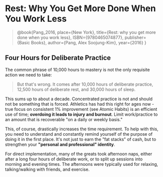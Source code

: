 #  Rest: Why You Get More Done When You Work Less

 > @book{Pang_2016, place={New York}, title={Rest: why you get more done when you work less}, ISBN={9780465074877}, publisher={Basic Books}, author={Pang, Alex Soojung-Kim}, year={2016} }

## Four Hours for Deliberate Practice
The common phrase of 10,000 hours to mastery is not the only requisite action we need to take:

> But that's wrong. It comes after 10,000 hours of deliberate practice, 12,500 hours of deliberate rest, and 30,000 hours of sleep.

This sums up to about a decade. Concentrated practice is not and should not be something that is forced. Athletics has had this right for ages now - true focus on consistent 1% improvement (see Atomic Habits) is an efficient use of time; **overdoing it leads to injury and burnout**. Limit work/practice to an amount that is recoverable "on a daily or weekly basis."

This, of course, drastically increases the time requirement. To help with this, you need to understand and constantly remind yourself of the purpose of doing it in the first place. It's not just to earn the "fat stacks" of cash, but to strengthen your **"personal and professional" identity**. 

For direct implementation, many of the greats took afternoon naps, either after a long four hours of deliberate work, or to split up sessions into morning and evening times. The afternoons were typically used for relaxing, talking/walking with friends, and exercise. 